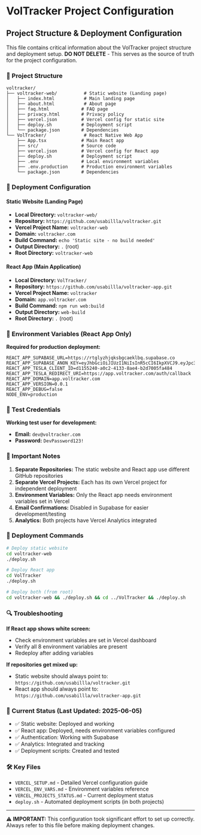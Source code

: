 # VolTracker Project Configuration

## Project Structure & Deployment Configuration

This file contains critical information about the VolTracker project structure and deployment setup. **DO NOT DELETE** - This serves as the source of truth for the project configuration.

### 📁 Project Structure

```
voltracker/
├── voltracker-web/          # Static website (Landing page)
│   ├── index.html           # Main landing page
│   ├── about.html           # About page
│   ├── faq.html            # FAQ page
│   ├── privacy.html        # Privacy policy
│   ├── vercel.json         # Vercel config for static site
│   ├── deploy.sh           # Deployment script
│   └── package.json        # Dependencies
└── VolTracker/              # React Native Web App
    ├── App.tsx             # Main React app
    ├── src/                # Source code
    ├── vercel.json         # Vercel config for React app
    ├── deploy.sh           # Deployment script
    ├── .env                # Local environment variables
    ├── .env.production     # Production environment variables
    └── package.json        # Dependencies
```

### 🚀 Deployment Configuration

#### Static Website (Landing Page)
- **Local Directory:** `voltracker-web/`
- **Repository:** `https://github.com/usabillla/voltracker.git`
- **Vercel Project Name:** `voltracker-web`
- **Domain:** `voltracker.com`
- **Build Command:** `echo 'Static site - no build needed'`
- **Output Directory:** `.` (root)
- **Root Directory:** `voltracker-web`

#### React App (Main Application)
- **Local Directory:** `VolTracker/`
- **Repository:** `https://github.com/usabillla/voltracker-app.git`
- **Vercel Project Name:** `voltracker`
- **Domain:** `app.voltracker.com`
- **Build Command:** `npm run web:build`
- **Output Directory:** `web-build`
- **Root Directory:** `.` (root)

### 🔧 Environment Variables (React App Only)

**Required for production deployment:**

```
REACT_APP_SUPABASE_URL=https://rtglyzhjqksbgcaeklbq.supabase.co
REACT_APP_SUPABASE_ANON_KEY=eyJhbGciOiJIUzI1NiIsInR5cCI6IkpXVCJ9.eyJpc3MiOiJzdXBhYmFzZSIsInJlZiI6InJ0Z2x5emhqcWtzYmdjYWVrbGJxIiwicm9sZSI6ImFub24iLCJpYXQiOjE3NDg5NTkwMzAsImV4cCI6MjA2NDUzNTAzMH0.2nq6N08V4KTHdUXzKOh5885GHpB2BUQHbFLAHXr6chI
REACT_APP_TESLA_CLIENT_ID=d1155240-a0c2-4133-8ae4-b2d7005fa484
REACT_APP_TESLA_REDIRECT_URI=https://app.voltracker.com/auth/callback
REACT_APP_DOMAIN=app.voltracker.com
REACT_APP_VERSION=0.0.1
REACT_APP_DEBUG=false
NODE_ENV=production
```

### 🧪 Test Credentials

**Working test user for development:**
- **Email:** `dev@voltracker.com`
- **Password:** `DevPassword123!`

### 📝 Important Notes

1. **Separate Repositories:** The static website and React app use different GitHub repositories
2. **Separate Vercel Projects:** Each has its own Vercel project for independent deployment
3. **Environment Variables:** Only the React app needs environment variables set in Vercel
4. **Email Confirmations:** Disabled in Supabase for easier development/testing
5. **Analytics:** Both projects have Vercel Analytics integrated

### 🚀 Deployment Commands

```bash
# Deploy static website
cd voltracker-web
./deploy.sh

# Deploy React app
cd VolTracker
./deploy.sh

# Deploy both (from root)
cd voltracker-web && ./deploy.sh && cd ../VolTracker && ./deploy.sh
```

### 🔍 Troubleshooting

**If React app shows white screen:**
- Check environment variables are set in Vercel dashboard
- Verify all 8 environment variables are present
- Redeploy after adding variables

**If repositories get mixed up:**
- Static website should always point to: `https://github.com/usabillla/voltracker.git`
- React app should always point to: `https://github.com/usabillla/voltracker-app.git`

### 🎯 Current Status (Last Updated: 2025-06-05)

- ✅ Static website: Deployed and working
- ✅ React app: Deployed, needs environment variables configured
- ✅ Authentication: Working with Supabase
- ✅ Analytics: Integrated and tracking
- ✅ Deployment scripts: Created and tested

### 🛠️ Key Files

- `VERCEL_SETUP.md` - Detailed Vercel configuration guide
- `VERCEL_ENV_VARS.md` - Environment variables reference  
- `VERCEL_PROJECTS_STATUS.md` - Current deployment status
- `deploy.sh` - Automated deployment scripts (in both projects)

---

**⚠️ IMPORTANT:** This configuration took significant effort to set up correctly. Always refer to this file before making deployment changes.